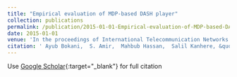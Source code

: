 ```yaml
---
title: "Empirical evaluation of MDP-based DASH player"
collection: publications
permalink: /publication/2015-01-01-Empirical-evaluation-of-MDP-based-DASH-player
date: 2015-01-01
venue: 'In the proceedings of International Telecommunication Networks and Applications Conference (ITNAC), 2015'
citation: ' Ayub Bokani,  S. Amir,  Mahbub Hassan,  Salil Kanhere, &quot;Empirical evaluation of MDP-based DASH player.&quot; In the proceedings of International Telecommunication Networks and Applications Conference (ITNAC), 2015, 2015.'
---
```

Use [Google Scholar](https://scholar.google.com/scholar?q=Empirical+evaluation+of+MDP+based+DASH+player){:target="_blank"} for full citation